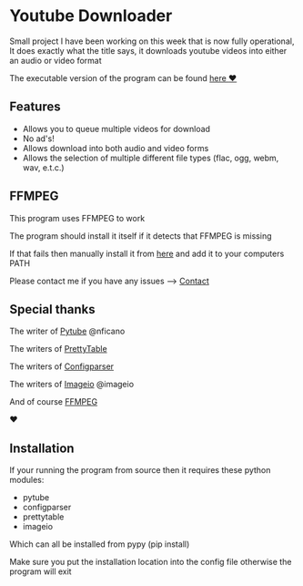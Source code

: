 # Youtube Downloader

Small project I have been working on this week that is now fully operational, It does exactly what the title
says, it downloads youtube videos into either an audio or video format

The executable version of the program can be found [here :heart:](https://github.com/Merhlim/YoutubeDownloader/wiki/Executable)

## Features

* Allows you to queue multiple videos for download
* No ad's!
* Allows download into both audio and video forms
* Allows the selection of multiple different file types (flac, ogg, webm, wav, e.t.c.)

## FFMPEG

This program uses FFMPEG to work

The program should install it itself if it detects that FFMPEG is missing

If that fails then manually install it from [here](https://ffmpeg.zeranoe.com/builds/) and add it to your 
computers PATH

Please contact me if you have any issues --> [Contact](http://merhlim.me/)

## Special thanks

The writer of [Pytube](https://pypi.org/project/pytube/) @nficano

The writers of [PrettyTable](https://pypi.org/project/PrettyTable/) 

The writers of [Configparser](https://pypi.org/project/configparser/)

The writers of [Imageio](https://pypi.org/project/imageio/) @imageio

And of course [FFMPEG](https://ffmpeg.zeranoe.com/builds/)

:heart:

## Installation

If your running the program from source then it requires these python modules:
* pytube
* configparser
* prettytable
* imageio

Which can all be installed from pypy (pip install)

Make sure you put the installation location into the config file otherwise the program will exit
